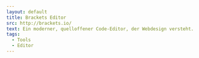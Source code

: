 ```yaml
---
layout: default
title: Brackets Editor
src: http://brackets.io/
text: Ein moderner, quelloffener Code-Editor, der Webdesign versteht.
tags:
  - Tools
  - Editor
---
```

